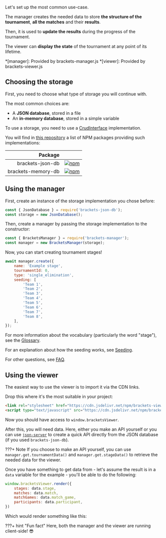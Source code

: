 Let's set up the most common use-case.

The manager creates the needed data to store **the structure of the tournament**, **all the matches** and their **results**.

Then, it is used to **update the results** during the progress of the tournament.

The viewer can **display the state** of the tournament at any point of its lifetime.

*[manager]: Provided by brackets-manager.js
*[viewer]: Provided by brackets-viewer.js

## Choosing the storage

First, you need to choose what type of storage you will continue with.

The most common choices are:

- A **JSON database**, stored in a file
- An **in-memory database**, stored in a simple variable

To use a storage, you need to use a [CrudInterface](/brackets-docs/reference/manager/interfaces/CrudInterface.html) implementation.

You will find in [this repository](https://github.com/Drarig29/brackets-storage) a list of NPM packages providing such implementations:

|            Package |                                                                                                                 |
| -----------------: | --------------------------------------------------------------------------------------------------------------- |
|   brackets-json-db | [![npm](https://img.shields.io/npm/v/brackets-json-db.svg)](https://www.npmjs.com/package/brackets-json-db)     |
| brackets-memory-db | [![npm](https://img.shields.io/npm/v/brackets-memory-db.svg)](https://www.npmjs.com/package/brackets-memory-db) |

## Using the manager

First, create an instance of the storage implementation you chose before:

```js
const { JsonDatabase } = require('brackets-json-db');
const storage = new JsonDatabase();
```

Then, create a manager by passing the storage implementation to the constructor:

```js
const { BracketsManager } = require('brackets-manager');
const manager = new BracketsManager(storage);
```

Now, you can start creating tournament stages!

```js
await manager.create({
    name: 'Example stage',
    tournamentId: 0,
    type: 'single_elimination',
    seeding: [
        'Team 1',
        'Team 2',
        'Team 3',
        'Team 4',
        'Team 5',
        'Team 6',
        'Team 7',
        'Team 8',
    ],
});
```

For more information about the vocabulary (particularly the word "stage"), see the [Glossary](user-guide/glossary.md).

For an explanation about how the seeding works, see [Seeding](user-guide/seeding.md).

For other questions, see [FAQ](faq.md).

## Using the viewer

The easiest way to use the viewer is to import it via the CDN links.

Drop this where it's the most suitable in your project:

```html
<link rel="stylesheet" href="https://cdn.jsdelivr.net/npm/brackets-viewer@latest/dist/brackets-viewer.min.css" />
<script type="text/javascript" src="https://cdn.jsdelivr.net/npm/brackets-viewer@latest/dist/brackets-viewer.min.js"></script>
```

Now you should have access to `window.bracketsViewer`.

After this, you will need data. Here, either you make an API yourself or you can use [`json-server`](https://www.npmjs.com/package/json-server) to create a quick API directly from the JSON database (if you used `brackets-json-db`).

???+ Note
    If you choose to make an API yourself, you can use `manager.get.tournamentData()` and `manager.get.stageData()` to retrieve the needed data for the viewer.

Once you have something to get data from - let's assume the result is in a `data` variable for the example - you'll be able to do the following:

```js
window.bracketsViewer.render({
    stages: data.stage,
    matches: data.match,
    matchGames: data.match_game,
    participants: data.participant,
})
```

Which would render something like this:

<link rel="stylesheet" href="https://cdn.jsdelivr.net/npm/brackets-viewer@latest/dist/brackets-viewer.min.css" />
<script type="text/javascript" src="https://cdn.jsdelivr.net/npm/brackets-viewer@latest/dist/brackets-viewer.min.js"></script>

<style>
.brackets-viewer h1 {
    margin-top: 10px;
}
</style>

<div class="brackets-viewer"></div>

<script>
    (async () => {
        await window.bracketsManager.create({
            name: 'Example stage',
            tournamentId: 0,
            type: 'single_elimination',
            seeding: [
                'Team 1',
                'Team 2',
                'Team 3',
                'Team 4',
                'Team 5',
                'Team 6',
                'Team 7',
                'Team 8',
            ],
        });

        const data = await window.bracketsManager.get.stageData(0);
        
        window.bracketsViewer.render({
            stages: data.stage,
            matches: data.match,
            matchGames: data.match_game,
            participants: data.participant,
        });
    })();
</script>

???+ hint "Fun fact"
    Here, both the manager and the viewer are running client-side! :sunglasses: